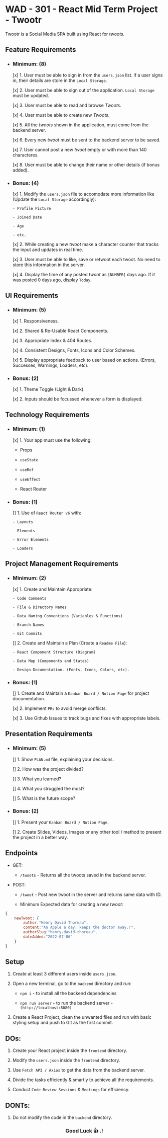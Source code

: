 # WAD - 301 - React Mid Term Project - Twootr

Twootr is a Social Media SPA built using React for _twoots_.

## Feature Requirements

- ### Minimum: (8)

  [x] 1. User must be able to sign in from the `users.json` list. If a user signs in, their details are store in the `Local Storage`.

  [x] 2. User must be able to sign out of the application. `Local Storage` must be updated.

  [x] 3. User must be able to read and browse _Twoots_.

  [x] 4. User must be able to create new _Twoots_.

  [x] 5. All the _twoots_ shown in the application, must come from the backend server.

  [x] 6. Every new _twoot_ must be sent to the backend server to be saved.

  [x] 7. User cannot post a new _twoot_ empty or with more than 140 characteres.

  [x] 8. User must be able to change their name or other details (if bonus added).

- ### Bonus: (4)

  [x] 1. Modify the `users.json` file to accomodate more information like (Update the `Local Storage` accordingly):

      - Profile Picture

      - Joined Date

      - Age

      - etc.

  [x] 2. While creating a new _twoot_ make a character counter that tracks the input and updates in real time.

  [x] 3. User must be able to like, save or retwoot each twoot. No need to store this information in the server.

  [x] 4. Display the time of any posted _twoot_ as `[NUMBER]` days ago. If it was posted 0 days ago, display `Today`.

## UI Requirements

- ### Minimum: (5)

  [x] 1. Responsiveness.

  [x] 2. Shared & Re-Usable React Components.

  [x] 3. Appropriate Index & 404 Routes.

  [x] 4. Consistent Designs, Fonts, Icons and Color Schemes.

  [x] 5. Display appropriate feedback to user based on actions. (Errors, Successes, Warnings, Loaders, etc).

- ### Bonus: (2)

  [x] 1. Theme Toggle (Light & Dark).

  [x] 2. Inputs should be focussed whenever a form is displayed.

## Technology Requirements

- ### Minimum: (1)

  [x] 1. Your app must use the following:

  - Props

  - `useState`

  - `useRef`

  - `useEffect`

  - React Router

- ### Bonus: (1)

  [] 1. Use of `React Router v6` with:

      - Layouts

      - Elements

      - Error Elements

      - Loaders

## Project Management Requirements

- ### Minimum: (2)

  [x] 1. Create and Maintain Appropriate:

      - Code Comments

      - File & Directory Names

      - Data Naming Conventions (Variables & Functions)

      - Branch Names

      - Git Commits

  [] 2. Create and Maintain a Plan (Create a `Readme File`):

      - React Component Structure (Diagram)

      - Data Map (Components and States)

      - Design Documentation. (Fonts, Icons, Colors, etc).

- ### Bonus: (1)

  [] 1. Create and Maintain a `Kanban Board / Notion Page` for project documentation.

  [x] 2. Implement `PRs` to avoid merge conflicts.

  [x] 3. Use Github Issues to track bugs and fixes with appropriate labels.

## Presentation Requirements

- ### Minimum: (5)

  [] 1. Show `PLAN.md` file, explaining your decisions.

  [] 2. How was the project divided?

  [] 3. What you learned?

  [] 4. What you struggled the most?

  [] 5. What is the future scope?

- ### Bonus: (2)

  [] 1. Present your `Kanban Board / Notion Page`.

  [] 2. Create Slides, Videos, Images or any other tool / method to present the project in a better way.

## Endpoints

- GET:

  - `/twoots` - Returns all the twoots saved in the backend server.

- POST:

  - `/twoot` - Post new twoot in the server and returns same data with ID.

  - Minimum Expected data for creating a new _twoot_:

```js
{
    newTwoot: {
        author:"Henry David Thoreau",
        content:"An Apple a day, keeps the doctor away.!",
        authorSlug:"henry-david-thoreau",
        dateAdded:"2022-07-06"
    }
}
```

## Setup

1. Create at least 3 different users inside `users.json`.

2. Open a new terminal, go to the `backend` directory and run:

   - `npm i` - to install all the backend dependencies

   - `npm run server` - to run the backend server - `(http://localhost:8080)`

3. Create a React Project, clean the unwanted files and run with basic styling setup and push to Git as the first commit.

## DOs:

1.  Create your React project inside the `frontend` directory.

2.  Modify the `users.json` inside the `frontend` directory.

3.  Use `Fetch API / Axios` to get the data from the backend server.

4.  Divide the tasks efficiently & smartly to achieve all the requirements.

5.  Conduct `Code Review Sessions` & `Meetings` for efficiency.

## DONTs:

1.  Do not modify the code in the `backend` directory.

<h3 align="center">
  Good Luck 👍 .!
</h3>
